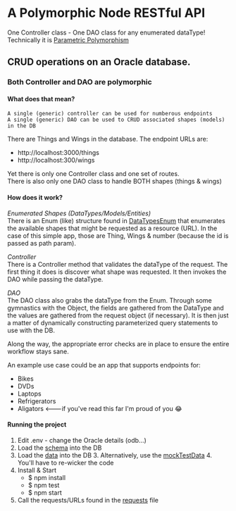 # A Polymorphic Node RESTful API  
One Controller class - One DAO class for any enumerated dataType!  
Technically it is [Parametric Polymorphism](https://www.techopedia.com/definition/21247/parametric-polymorphism)

## CRUD operations on an Oracle database.

### Both Controller and DAO are polymorphic
#### What does that mean?
    A single (generic) controller can be used for numberous endpoints 
    A single (generic) DAO can be used to CRUD associated shapes (models) in the DB
There are Things and Wings in the database.
The endpoint URLs are:
- http://localhost:3000/things
- http://localhost:300/wings

Yet there is only one Controller class and one set of routes.  
There is also only one DAO class to handle BOTH shapes (things & wings)

#### How does it work?

_Enumerated Shapes (DataTypes/Models/Entities)_  
There is an Enum (like) structure found in [DataTypesEnum](./src/models/DataTypesEnum.js) that enumerates the available shapes that might be requested as a resource (URL). In the case of this simple app, those are Thing, Wings & number (because the id is passed as path param).

_Controller_  
There is a Controller method that validates the dataType of the request. The first thing it does is discover what shape was requested. It then invokes the DAO while passing the dataType.

_DAO_  
The DAO class also grabs the dataType from the Enum. Through some gymnastics with the Object, the fields are gathered from the DataType and the values are gathered from the request object (if necessary). It is then just a matter of dynamically constructing parameterized query statements to use with the DB.

Along the way, the appropriate error checks are in place to ensure the entire workflow stays sane.

An example use case could be an app that supports endpoints for:  
 - Bikes
 - DVDs
 - Laptops
 - Refrigerators
 - Aligators <---if you've read this far I'm proud of you 😂

#### Running the project

1. Edit .env - change the Oracle details (odb...)
2. Load the [schema](./data/schema.sql) into the DB
3. Load the [data](./data/data.sql) into the DB 
   3. Alternatively, use the [mockTestData](./data/mockTestData.json)
   4. You'll have to re-wicker the code
4. Install & Start
    - $ npm install
    - $ npm test
    - $ npm start
5. Call the requests/URLs found in the [requests](./requests.http) file 

